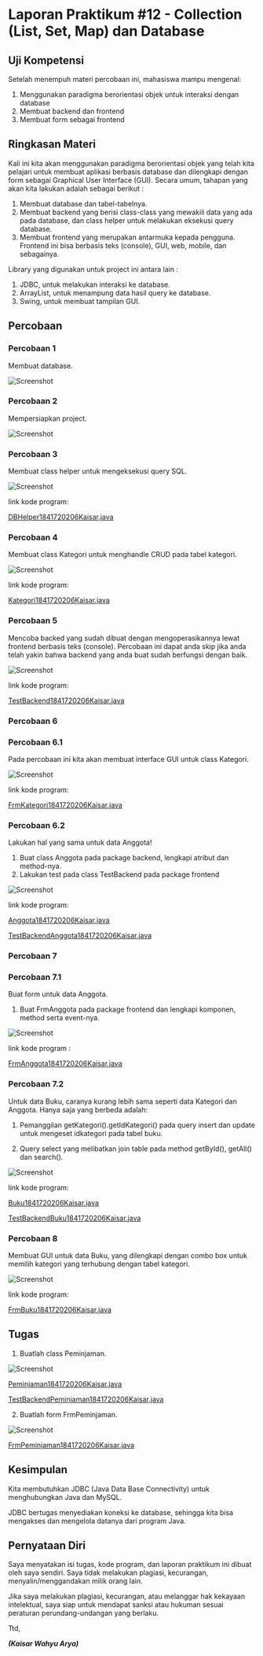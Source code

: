 # Laporan Praktikum #12 - Collection (List, Set, Map) dan Database  

## Uji Kompetensi

Setelah menempuh materi percobaan ini, mahasiswa mampu mengenal:
1. Menggunakan paradigma berorientasi objek untuk interaksi dengan database
2. Membuat backend dan frontend
3. Membuat form sebagai frontend
 

## Ringkasan Materi
Kali ini kita akan menggunakan paradigma berorientasi objek yang telah kita pelajari untuk membuat
aplikasi berbasis database dan dilengkapi dengan form sebagai Graphical User Interface (GUI).
Secara umum, tahapan yang akan kita lakukan adalah sebagai berikut :
1. Membuat database dan tabel-tabelnya.
2. Membuat backend yang berisi class-class yang mewakili data yang ada pada database, dan
class helper untuk melakukan eksekusi query database.
3. Membuat frontend yang merupakan antarmuka kepada pengguna. Frontend ini bisa
berbasis teks (console), GUI, web, mobile, dan sebagainya.

Library yang digunakan untuk project ini antara lain :
1. JDBC, untuk melakukan interaksi ke database.
2. ArrayList, untuk menampung data hasil query ke database.
3. Swing, untuk membuat tampilan GUI.


## Percobaan

### Percobaan 1
Membuat database.

![Screenshot](img/Screenshot_1.jpg)

### Percobaan 2
Mempersiapkan project.

![Screenshot](img/Screenshot_2.jpg) 

### Percobaan 3
Membuat class helper untuk mengeksekusi query SQL.

![Screenshot](img/Screenshot_3.jpg)

link kode program: 

[DBHelper1841720206Kaisar.java](../../src/14_GUI_dan_Database/DBHelper1841720206Kaisar.java)

### Percobaan 4
Membuat class Kategori untuk menghandle CRUD pada tabel kategori.

![Screenshot](img/Screenshot_4.jpg)

link kode program: 

[Kategori1841720206Kaisar.java](../../src/14_GUI_dan_Database/Kategori1841720206Kaisar.java)

### Percobaan 5
Mencoba backed yang sudah dibuat dengan mengoperasikannya lewat frontend berbasis teks (console). Percobaan ini dapat anda skip jika anda telah yakin bahwa backend yang anda buat sudah berfungsi dengan baik. 

![Screenshot](img/Screenshot_5.jpg)

link kode program: 

[TestBackend1841720206Kaisar.java](../../src/14_GUI_dan_Database/TestBackend1841720206Kaisar.java)

### Percobaan 6
### Percobaan 6.1
Pada percobaan ini kita akan membuat interface GUI untuk class Kategori. 

![Screenshot](img/Screenshot_6.jpg)

link kode program: 

[FrmKategori1841720206Kaisar.java](../../src/14_GUI_dan_Database/FrmKategori1841720206Kaisar.java)

### Percobaan 6.2

Lakukan hal yang sama untuk data Anggota!
1. Buat class Anggota pada package backend, lengkapi atribut dan method-nya.
2. Lakukan test pada class TestBackend pada package frontend

![Screenshot](img/Screenshot_7.jpg)

link kode program: 

[Anggota1841720206Kaisar.java](../../src/14_GUI_dan_Database/Anggota1841720206Kaisar.java)

[TestBackendAnggota1841720206Kaisar.java](../../src/14_GUI_dan_Database/TestBackendAnggota1841720206Kaisar.java)

### Percobaan 7
### Percobaan 7.1
Buat form untuk data Anggota.
1. Buat FrmAnggota pada package frontend dan lengkapi komponen, method serta event-nya.

![Screenshot](img/Screenshot_8.jpg)

link kode program :

[FrmAnggota1841720206Kaisar.java](../../src/14_GUI_dan_Database/FrmAnggota1841720206Kaisar.java)

### Percobaan 7.2
Untuk data Buku, caranya kurang lebih sama seperti data Kategori dan Anggota. Hanya saja yang
berbeda adalah:
1.  Pemanggilan getKategori().getIdKategori() pada query insert dan update untuk mengeset idkategori pada tabel buku.

2. Query select yang melibatkan join table pada method getById(), getAll() dan search().

![Screenshot](img/Screenshot_9.jpg)

link kode program: 

[Buku1841720206Kaisar.java](../../src/14_GUI_dan_Database/Buku1841720206Kaisar.java)

[TestBackendBuku1841720206Kaisar.java](../../src/14_GUI_dan_Database/TestBackendBuku1841720206Kaisar.java)

### Percobaan 8
Membuat GUI untuk data Buku, yang dilengkapi dengan combo box untuk memilih kategori yang terhubung dengan tabel kategori.

![Screenshot](img/Screenshot_10.jpg)

link kode program: 

[FrmBuku1841720206Kaisar.java](../../src/14_GUI_dan_Database/FrmBuku1841720206Kaisar.java)

## Tugas
1. Buatlah class Peminjaman.

![Screenshot](img/Screenshot_11.jpg)

[Peminjaman1841720206Kaisar.java](../../src/14_GUI_dan_Database/Peminjaman1841720206Kaisar.java)

[TestBackendPeminjaman1841720206Kaisar.java](../../src/14_GUI_dan_Database/TestBackendPeminjaman1841720206Kaisar.java)

2. Buatlah form FrmPeminjaman.

![Screenshot](img/Screenshot_12.jpg)

[FrmPeminjaman1841720206Kaisar.java](../../src/14_GUI_dan_Database/FrmPeminjaman1841720206Kaisar.java)

## Kesimpulan

Kita membutuhkan JDBC (Java Data Base Connectivity) untuk menghubungkan Java dan MySQL.

JDBC bertugas menyediakan koneksi ke database, sehingga kita bisa mengakses dan mengelola datanya dari program Java.

## Pernyataan Diri

Saya menyatakan isi tugas, kode program, dan laporan praktikum ini dibuat oleh saya sendiri. Saya tidak melakukan plagiasi, kecurangan, menyalin/menggandakan milik orang lain.

Jika saya melakukan plagiasi, kecurangan, atau melanggar hak kekayaan intelektual, saya siap untuk mendapat sanksi atau hukuman sesuai peraturan perundang-undangan yang berlaku.

Ttd,

***(Kaisar Wahyu Arya)***